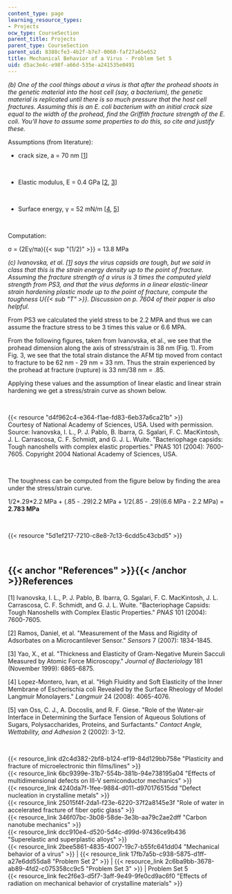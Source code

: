 ```yaml
---
content_type: page
learning_resource_types:
- Projects
ocw_type: CourseSection
parent_title: Projects
parent_type: CourseSection
parent_uid: 8388cfe3-4b2f-b7e7-0060-faf27a65e652
title: Mechanical Behavior of a Virus - Problem Set 5
uid: d5ac3e4c-e98f-a66d-535e-a241535e0491
---
```


_(b) One of the cool things about a virus is that after the prohead shoots in the genetic material into the host cell (say, a bacterium), the genetic material is replicated until there is so much pressure that the host cell fractures. Assuming this is an E. coli bacterium with an initial crack size equal to the width of the prohead, find the Griffith fracture strength of the E. coli. You'll have to assume some properties to do this, so cite and justify these._

Assumptions (from literature):

*   crack size, a = 70 nm \[[1](#References)\]  
      
     
*   Elastic modulus, E = 0.4 GPa \[[2](#References), [3](#References)\]  
      
     
*   Surface energy, γ = 52 mN/m \[[4](#References), [5](#References)\]  
      
     

Computation:

σ = (2Eγ/πa){{< sup "(1/2)" >}} = 13.8 MPa

_(c) Ivanovska, et al. \[[1](#References)\] says the virus capsids are tough, but we said in class that this is the strain energy density up to the point of fracture. Assuming the fracture strength of a virus is 3 times the computed yield strength from PS3, and that the virus deforms in a linear elastic-linear strain hardening plastic mode up to the point of fracture, compute the toughness U{{< sub "T" >}}. Discussion on p. 7604 of their paper is also helpful._

From PS3 we calculated the yield stress to be 2.2 MPA and thus we can assume the fracture stress to be 3 times this value or 6.6 MPA.

From the following figures, taken from Ivanovska, et al., we see that the prohead dimension along the axis of stress/strain is 38 nm (Fig. 1). From Fig. 3, we see that the total strain distance the AFM tip moved from contact to fracture to be 62 nm - 29 nm = 33 nm. Thus the strain experienced by the prohead at fracture (rupture) is 33 nm/38 nm = .85.

Applying these values and the assumption of linear elastic and linear strain hardening we get a stress/strain curve as shown below.

  
 

{{< resource "d4f962c4-e364-f1ae-fd83-6eb37a6ca21b" >}}  
Courtesy of National Academy of Sciences, USA. Used with permission.  
Source: Ivanovska, I. L., P. J. Pablo, B. Ibarra, G. Sgalari, F. C. MacKintosh, J. L. Carrascosa, C. F. Schmidt, and G. J. L. Wuite. "Bacteriophage capsids: Tough nanoshells with complex elastic properties." PNAS 101 (2004): 7600-7605. Copyright 2004 National Academy of Sciences, USA.

  
 

The toughness can be computed from the figure below by finding the area under the stress/strain curve.

1/2\*.29\*2.2 MPa + (.85 - .29)2.2 MPa + 1/2(.85 - .29)(6.6 MPa - 2.2 MPa) = **2.783 MPa**

  
 

{{< resource "5d1ef217-7210-c8e8-7c13-6cdd5c43cbd5" >}}

  
 

{{< anchor "References" >}}{{< /anchor >}}References
----------------------------------------------------

\[1\] Ivanovska, I. L., P. J. Pablo, B. Ibarra, G. Sgalari, F. C. MacKintosh, J. L. Carrascosa, C. F. Schmidt, and G. J. L. Wuite. "Bacteriophage Capsids: Tough Nanoshells with Complex Elastic Properties." _PNAS_ 101 (2004): 7600-7605.

\[2\] Ramos, Daniel, et al. "Measurement of the Mass and Rigidity of Adsorbates on a Microcantilever Sensor." _Sensors_ 7 (2007): 1834-1845.

\[3\] Yao, X., et al. "Thickness and Elasticity of Gram-Negative Murein Sacculi Measured by Atomic Force Microscopy." _Journal of Bacteriology_ 181 (November 1999): 6865-6875.

\[4\] Lopez-Montero, Ivan, et al. "High Fluidity and Soft Elasticity of the Inner Membrane of Escherischia coli Revealed by the Surface Rheology of Model Langmuir Monolayers." _Langmuir_ 24 (2008): 4065-4076.

\[5\] van Oss, C. J., A. Docoslis, and R. F. Giese. "Role of the Water-air Interface in Determining the Surface Tension of Aqueous Solutions of Sugars, Polysaccharides, Proteins, and Surfactants." _Contact Angle, Wettability, and Adhesion_ 2 (2002): 3-12.

  
  
 

{{< resource_link d2c4d382-2bf8-b124-ef19-84d129bb758e "Plasticity and fracture of microelectronic thin films/lines" >}}  
{{< resource_link 6bc9399e-31b7-554b-381b-94e738195a04 "Effects of multidimensional defects on III-V semiconductor mechanics" >}}  
{{< resource_link 4240da7f-1fee-9884-d011-d970176515dd "Defect nucleation in crystalline metals" >}}  
{{< resource_link 25015f4f-2da1-f23e-6220-37f2a8145e3f "Role of water in accelerated fracture of fiber optic glass" >}}  
{{< resource_link 346f07bc-3b08-58de-3e3b-aa79c2ae2dff "Carbon nanotube mechanics" >}}  
{{< resource_link dcc910e4-d520-5d4c-d99d-97436ce9b436 "Superelastic and superplastic alloys" >}}  
{{< resource_link 2bee5861-4835-4007-19c7-b55fc641dd04 "Mechanical behavior of a virus" >}} | {{< resource_link 17fb7a5b-c938-5875-d1ff-a27e6dd55da8 "Problem Set 2" >}} | {{< resource_link 2c6ba9bb-3678-ab89-4fd2-c075358cc9c5 "Problem Set 3" >}} | Problem Set 5  
{{< resource_link fec2f6e3-d5f7-3aff-9e49-9fe0cd9ac6f0 "Effects of radiation on mechanical behavior of crystalline materials" >}}